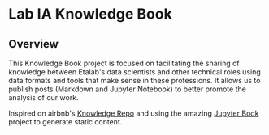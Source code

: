 # Lab IA Knowledge Book

## Overview

This Knowledge Book project is focused on facilitating the sharing of knowledge between Etalab's data scientists and other technical roles using data formats and tools that make sense in these professions. It allows us to publish posts  (Markdown and Jupyter Notebook) to better promote the analysis of our work.

Inspired on airbnb's [Knowledge Repo](https://github.com/airbnb/knowledge-repo) and using the amazing [Jupyter Book](https://jupyterbook.org/) project to generate static content.
